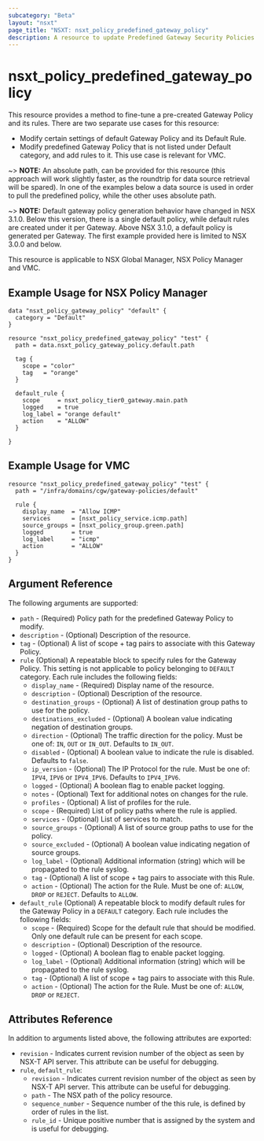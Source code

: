 ```yaml
---
subcategory: "Beta"
layout: "nsxt"
page_title: "NSXT: nsxt_policy_predefined_gateway_policy"
description: A resource to update Predefined Gateway Security Policies.
---
```


# nsxt_policy_predefined_gateway_policy

This resource provides a method to fine-tune a pre-created Gateway Policy and its rules.
There are two separate use cases for this resource:
* Modify certain settings of default Gateway Policy and its Default Rule.
* Modify predefined Gateway Policy that is not listed under Default category, and add rules to it.
  This use case is relevant for VMC.

~> **NOTE:** An absolute path, can be provided for this resource (this approach will work slightly faster, as the roundtrip for data source retrieval will be spared). In one of the examples below a data source is used in order to pull the predefined policy, while the other uses absolute path.

~> **NOTE:** Default gateway policy generation behavior have changed in NSX 3.1.0. Below this version, there is a single default policy, while default rules are created under it per Gateway. Above NSX 3.1.0, a default policy is generated per Gateway. The first example provided here is limited to NSX 3.0.0 and below.

This resource is applicable to NSX Global Manager, NSX Policy Manager and VMC.

## Example Usage for NSX Policy Manager

```hcl
data "nsxt_policy_gateway_policy" "default" {
  category = "Default"
}

resource "nsxt_policy_predefined_gateway_policy" "test" {
  path = data.nsxt_policy_gateway_policy.default.path

  tag {
    scope = "color"
    tag   = "orange"
  }

  default_rule {
    scope     = nsxt_policy_tier0_gateway.main.path
    logged    = true
    log_label = "orange default"
    action    = "ALLOW"
  }

}
```

## Example Usage for VMC

```hcl
resource "nsxt_policy_predefined_gateway_policy" "test" {
  path = "/infra/domains/cgw/gateway-policies/default"

  rule {
    display_name  = "Allow ICMP"
    services      = [nsxt_policy_service.icmp.path]
    source_groups = [nsxt_policy_group.green.path]
    logged        = true
    log_label     = "icmp"
    action        = "ALLOW"
  }
}
```

## Argument Reference

The following arguments are supported:

* `path` - (Required) Policy path for the predefined Gateway Policy to modify.
* `description` - (Optional) Description of the resource.
* `tag` - (Optional) A list of scope + tag pairs to associate with this Gateway Policy.
* `rule` (Optional) A repeatable block to specify rules for the Gateway Policy. This setting is not applicable to policy belonging to `DEFAULT` category. Each rule includes the following fields:
  * `display_name` - (Required) Display name of the resource.
  * `description` - (Optional) Description of the resource.
  * `destination_groups` - (Optional) A list of destination group paths to use for the policy.
  * `destinations_excluded` - (Optional) A boolean value indicating negation of destination groups.
  * `direction` - (Optional) The traffic direction for the policy. Must be one of: `IN`, `OUT` or `IN_OUT`. Defaults to `IN_OUT`.
  * `disabled` - (Optional) A boolean value to indicate the rule is disabled. Defaults to `false`.
  * `ip_version` - (Optional) The IP Protocol for the rule. Must be one of: `IPV4`, `IPV6` or `IPV4_IPV6`. Defaults to `IPV4_IPV6`.
  * `logged` - (Optional) A boolean flag to enable packet logging.
  * `notes` - (Optional) Text for additional notes on changes for the rule.
  * `profiles` - (Optional) A list of profiles for the rule.
  * `scope` - (Required) List of policy paths where the rule is applied.
  * `services` - (Optional) List of services to match.
  * `source_groups` - (Optional) A list of source group paths to use for the policy.
  * `source_excluded` - (Optional) A boolean value indicating negation of source groups.
  * `log_label` - (Optional) Additional information (string) which will be propagated to the rule syslog.
  * `tag` - (Optional) A list of scope + tag pairs to associate with this Rule.
  * `action` - (Optional) The action for the Rule. Must be one of: `ALLOW`, `DROP` or `REJECT`. Defaults to `ALLOW`.
* `default_rule` (Optional) A repeatable block to modify default rules for the Gateway Policy in a `DEFAULT` category. Each rule includes the following fields:
  * `scope` - (Required) Scope for the default rule that should be modified. Only one default rule can be present for each scope.
  * `description` - (Optional) Description of the resource.
  * `logged` - (Optional) A boolean flag to enable packet logging.
  * `log_label` - (Optional) Additional information (string) which will be propagated to the rule syslog.
  * `tag` - (Optional) A list of scope + tag pairs to associate with this Rule.
  * `action` - (Optional) The action for the Rule. Must be one of: `ALLOW`, `DROP` or `REJECT`.

## Attributes Reference

In addition to arguments listed above, the following attributes are exported:

* `revision` - Indicates current revision number of the object as seen by NSX-T API server. This attribute can be useful for debugging.
* `rule`, `default_rule`:
  * `revision` - Indicates current revision number of the object as seen by NSX-T API server. This attribute can be useful for debugging.
  * `path` - The NSX path of the policy resource.
  * `sequence_number` - Sequence number of the this rule, is defined by order of rules in the list.
  * `rule_id` - Unique positive number that is assigned by the system and is useful for debugging.

